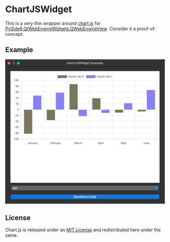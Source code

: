 ChartJSWidget
=============

This is a _very_ thin wrapper around [chart.js](https://www.chartjs.org/) for [PySide6.QtWebEngineWidgets.QWebEngineView](https://doc.qt.io/qtforpython/PySide6/QtWebEngineWidgets/QWebEngineView.html). Consider it a proof-of-concept.

Example
-------

![example](https://github.com/cniemira/chartjswidget/blob/master/example.png)

License
-------

Chart.js is released under an [MIT License](https://github.com/chartjs/Chart.js/blob/master/LICENSE.md) and redistributed here under the same. 
